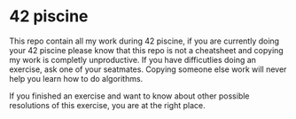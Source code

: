 # 42 piscine

This repo contain all my work during 42 piscine, if you are currently doing your 42 piscine please know that this repo is not a cheatsheet and copying my work is completly unproductive. If you have difficutlies doing an exercise, ask one of your seatmates. Copying someone else work will never help you learn how to do algorithms.

If you finished an exercise and want to know about other possible resolutions of this exercise, you are at the right place.
